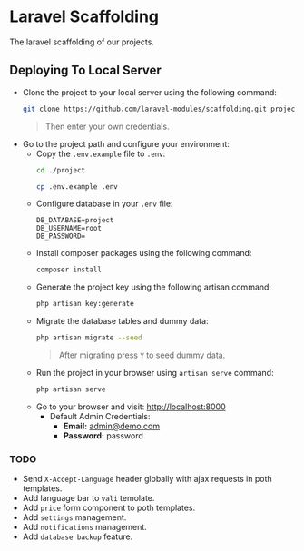 # Laravel Scaffolding
The laravel scaffolding of our projects.

## Deploying To Local Server
- Clone the project to your local server using the following command:
    ```bash
    git clone https://github.com/laravel-modules/scaffolding.git project
    ```
  > Then enter your own credentials.
- Go to the project path and configure your environment:
    - Copy the `.env.example` file to `.env`:
        ```bash
        cd ./project
    
        cp .env.example .env
        ```
    - Configure database in your `.env` file:
        ```dotenv
        DB_DATABASE=project
        DB_USERNAME=root
        DB_PASSWORD=
        ```
    - Install composer packages using the following command:
        ```bash
        composer install
        ```
    - Generate the project key using the following artisan command:
        ```bash
        php artisan key:generate
        ```
    - Migrate the database tables and dummy data:
        ```bash
        php artisan migrate --seed
        ```
        > After migrating press `Y` to seed dummy data.
    - Run the project in your browser using `artisan serve` command:
        ```bash
        php artisan serve
        ```
    - Go to your browser and visit: [http://localhost:8000](http://localhost:8000)
        - Default Admin  Credentials:
            - **Email:** admin@demo.com
            - **Password:** password

### TODO
- Send `X-Accept-Language` header globally with ajax requests in poth templates.
- Add language bar to `vali` temolate.
- Add `price` form component to poth templates.
- Add `settings` management.
- Add `notifications` management.
- Add `database backup` feature.
